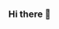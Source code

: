 ### Hi there 👋

<div align="center">
<!--
**moonhr/moonhr** is a ✨ _special_ ✨ repository because its `README.md` (this file) appears on your GitHub profile.

Here are some ideas to get you started:

- 🔭 I’m currently working on ...
- 🌱 I’m currently learning ...
- 👯 I’m looking to collaborate on ...
- 🤔 I’m looking for help with ...
- 💬 Ask me about ...
- 📫 How to reach me: ...
- 😄 Pronouns: ...
- ⚡ Fun fact: ...
-->
![Anurag's GitHub stats](https://github-readme-stats.vercel.app/api?username=moonhr&show_icons=true&theme=radical)
</div>

<div align="center">
<a href="https://github.com/devxb/gitanimals">
<img
  src="https://render.gitanimals.org/farms/moonhr"
  width="600"
  height="300"
/>
</a>
</div>
